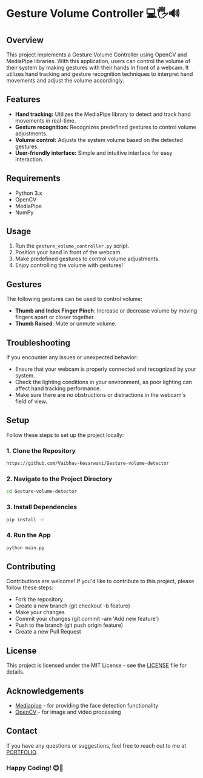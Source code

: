 # Gesture Volume Controller 💻🖐️🔊

## Overview
This project implements a Gesture Volume Controller using OpenCV and MediaPipe libraries. With this application, users can control the volume of their system by making gestures with their hands in front of a webcam. It utilizes hand tracking and gesture recognition techniques to interpret hand movements and adjust the volume accordingly.

## Features
- **Hand tracking:** Utilizes the MediaPipe library to detect and track hand movements in real-time.
- **Gesture recognition:** Recognizes predefined gestures to control volume adjustments.
- **Volume control:** Adjusts the system volume based on the detected gestures.
- **User-friendly interface:** Simple and intuitive interface for easy interaction.

## Requirements
- Python 3.x
- OpenCV
- MediaPipe
- NumPy


## Usage
1. Run the `gesture_volume_controller.py` script.
2. Position your hand in front of the webcam.
3. Make predefined gestures to control volume adjustments.
4. Enjoy controlling the volume with gestures!

## Gestures
The following gestures can be used to control volume:
- **Thumb and Index Finger Pinch**: Increase or decrease volume by moving fingers apart or closer together.
- **Thumb Raised**: Mute or unmute volume.

## Troubleshooting
If you encounter any issues or unexpected behavior:
- Ensure that your webcam is properly connected and recognized by your system.
- Check the lighting conditions in your environment, as poor lighting can affect hand tracking performance.
- Make sure there are no obstructions or distractions in the webcam's field of view.

## Setup

Follow these steps to set up the project locally:

### 1. Clone the Repository

```bash
https://github.com/Vaibhav-kesarwani/Gesture-volume-detector
```

### 2. Navigate to the Project Directory

```bash
cd Gesture-volume-detector
```

### 3. Install Dependencies

```bash
pip install -r
```

### 4. Run the App

```bash
python main.py
```

## Contributing

Contributions are welcome! If you'd like to contribute to this project, please follow these steps:

- Fork the repository
- Create a new branch (git checkout -b feature)
- Make your changes
- Commit your changes (git commit -am 'Add new feature')
- Push to the branch (git push origin feature)
- Create a new Pull Request

## License
This project is licensed under the MIT License - see the [LICENSE](https://github.com/Vaibhav-kesarwani/Gesture-volume-detector/blob/master/LICENSE) file for details.

## Acknowledgements

- [Mediapipe](https://ai.google.dev/edge/mediapipe/solutions/guide) - for providing the face detection functionality
- [OpenCV](https://opencv.org/) - for image and video processing

## Contact

If you have any questions or suggestions, feel free to reach out to me at [PORTFOLIO](https://vaibhav-kesarwani.vercel.app).
<br/>

### Happy Coding! 😊👀
